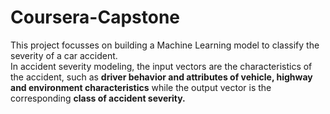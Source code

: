 # Coursera-Capstone
This project focusses on building a Machine Learning model to classify the severity of a car accident. <br> In accident severity modeling, the input vectors are the characteristics of the accident, such as <b>driver behavior and attributes of vehicle, highway and environment characteristics</b> while the output vector is the corresponding <b>class of accident severity.</b> 
